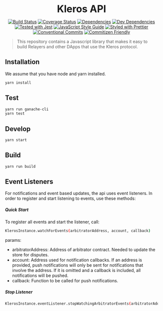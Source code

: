 <p align="center">
  <b style="font-size: 32px;">Kleros API</b>
</p>

<p align="center">
  <a href="https://travis-ci.org/kleros/kleros-api"><img src="https://travis-ci.org/kleros/kleros-api.svg?branch=master" alt="Build Status"></a>
  <a href="https://coveralls.io/github/kleros/kleros-api?branch=master"><img src="https://coveralls.io/repos/github/kleros/kleros-api/badge.svg?branch=master" alt="Coverage Status"></a>
  <a href="https://david-dm.org/kleros/kleros-api"><img src="https://david-dm.org/kleros/kleros-api.svg" alt="Dependencies"></a>
  <a href="https://david-dm.org/kleros/kleros-api?type=dev"><img src="https://david-dm.org/kleros/kleros-api/dev-status.svg" alt="Dev Dependencies"></a>
  <a href="https://github.com/facebook/jest"><img src="https://img.shields.io/badge/tested_with-jest-99424f.svg" alt="Tested with Jest"></a>
  <a href="https://standardjs.com"><img src="https://img.shields.io/badge/code_style-standard-brightgreen.svg" alt="JavaScript Style Guide"></a>
  <a href="https://github.com/prettier/prettier"><img src="https://img.shields.io/badge/styled_with-prettier-ff69b4.svg" alt="Styled with Prettier"></a>
  <a href="https://conventionalcommits.org"><img src="https://img.shields.io/badge/Conventional%20Commits-1.0.0-yellow.svg" alt="Conventional Commits"></a>
  <a href="http://commitizen.github.io/cz-cli/"><img src="https://img.shields.io/badge/commitizen-friendly-brightgreen.svg" alt="Commitizen Friendly"></a>
</p>

> This repository contains a Javascript library that makes it easy to build Relayers and other DApps that use the Kleros protocol.

## Installation

We assume that you have node and yarn installed.

```sh
yarn install
```

## Test

```sh
yarn run ganache-cli
yarn test
```

## Develop

```sh
yarn start
```

## Build

```sh
yarn run build
```

## Event Listeners

For notifications and event based updates, the api uses event listeners. In order to register and start listening to events, use these methods:

##### Quick Start

To register all events and start the listener, call:

```sh
KlerosInstance.watchForEvents(arbitratorAddress, account, callback)
```

params:

* arbitratorAddress: Address of arbitrator contract. Needed to update the store for disputes.
* account: <optional> Address used for notification callbacks. If an address is provided, push notifications will only be sent for notifications that involve the address. If it is omitted and a callback is included, all notifications will be pushed.
* callback: <optional> Function to be called for push notifications.

##### Stop Listener

```sh
KlerosInstance.eventListener.stopWatchingArbitratorEvents(arbitratorAddress)
```
